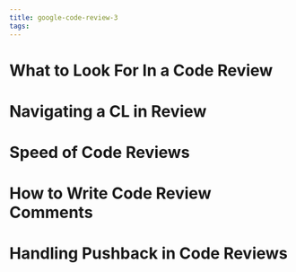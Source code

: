 ```yaml
---
title: google-code-review-3
tags:
---
```


# What to Look For In a Code Review
# Navigating a CL in Review
# Speed of Code Reviews
# How to Write Code Review Comments
# Handling Pushback in Code Reviews